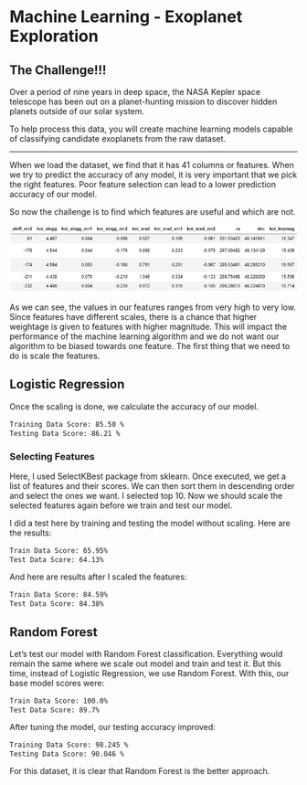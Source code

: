 # Machine Learning - Exoplanet Exploration


## The Challenge!!!
Over a period of nine years in deep space, the NASA Kepler space telescope has been out on a planet-hunting mission to discover hidden planets outside of our solar system.

To help process this data, you will create machine learning models capable of classifying candidate exoplanets from the raw dataset.

<hr>

When we load the dataset, we find that it has 41 columns or features. When we try to predict the accuracy of any model, it is very important that we pick the right features. Poor feature selection can lead to a lower prediction accuracy of our model.

So now the challenge is to find which features are useful and which are not.

![01-data.jpg](Images/01-data.png)

As we can see, the values in our features ranges from very high to very low. Since features have different scales, there is a chance that higher weightage is given to features with higher magnitude. This will impact the performance of the machine learning algorithm and we do not want our algorithm to be biased towards one feature. The first thing that we need to do is scale the features.

## Logistic Regression

Once the scaling is done, we calculate the accuracy of our model.

	Training Data Score: 85.50 %
	Testing Data Score: 86.21 %

### Selecting Features

Here, I used SelectKBest package from sklearn. Once executed, we get a list of features and their scores. We can then sort them in descending order and select the ones we want. I selected top 10. Now we should scale the selected features again before we train and test our model.

I did a test here by training and testing the model without scaling. Here are the results:

	Train Data Score: 65.95%
	Test Data Score: 64.13%

And here are results after I scaled the features:

	Train Data Score: 84.59%
	Test Data Score: 84.38%

## Random Forest

Let’s test our model with Random Forest classification. Everything would remain the same where we scale out model and train and test it. But this time, instead of Logistic Regression, we use Random Forest. With this, our base model scores were:

	Train Data Score: 100.0%
	Test Data Score: 89.7%

After tuning the model, our testing accuracy improved:

	Training Data Score: 98.245 %
	Testing Data Score: 90.046 %


For this dataset, it is clear that Random Forest is the better approach.
